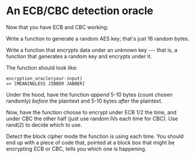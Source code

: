 # An ECB/CBC detection oracle

Now that you have ECB and CBC working:

Write a function to generate a random AES key; that's just 16 random
bytes.

Write a function that encrypts data under an unknown key --- that is,
a function that generates a random key and encrypts under it.

The function should look like:

    encryption_oracle(your-input)
    => [MEANINGLESS JIBBER JABBER]

Under the hood, have the function *append* 5-10 bytes (count chosen
randomly) *before* the plaintext and 5-10 bytes *after* the plaintext.

Now, have the function choose to encrypt under ECB 1/2 the time, and
under CBC the other half (just use random IVs each time for CBC). Use
rand(2) to decide which to use.

Detect the block cipher mode the function is using each time. You
should end up with a piece of code that, pointed at a block box that
might be encrypting ECB or CBC, tells you which one is happening.
